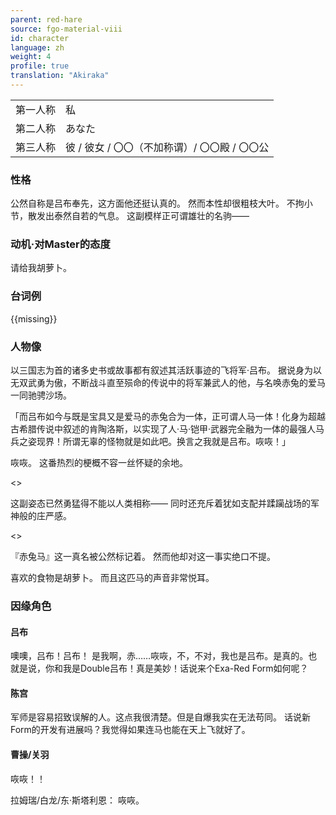```yaml
---
parent: red-hare
source: fgo-material-viii
id: character
language: zh
weight: 4
profile: true
translation: "Akiraka"
---
```


<table>
  <tr><td>第一人称</td><td>私</td></tr>
  <tr><td>第二人称</td><td>あなた</td></tr>
  <tr><td>第三人称</td><td>彼 / 彼女 / 〇〇（不加称谓）/ 〇〇殿 / 〇〇公</td></tr>
</table>

### 性格

公然自称是吕布奉先，这方面他还挺认真的。
然而本性却很粗枝大叶。
不拘小节，散发出泰然自若的气息。
这副模样正可谓雄壮的名驹——

### 动机·对Master的态度

请给我胡萝卜。

### 台词例

{{missing}}

### 人物像

以三国志为首的诸多史书或故事都有叙述其活跃事迹的飞将军·吕布。
据说身为以无双武勇为傲，不断战斗直至殒命的传说中的将军兼武人的他，与名唤赤兔的爱马一同驰骋沙场。
 
「而吕布如今与既是宝具又是爱马的赤兔合为一体，正可谓人马一体！化身为超越古希腊传说中叙述的肯陶洛斯，以实现了人·马·铠甲·武器完全融为一体的最强人马兵之姿现界！所谓无辜的怪物就是如此吧。换言之我就是吕布。咴咴！」
 
咴咴。
这番热烈的梗概不容一丝怀疑的余地。

<>
 
这副姿态已然勇猛得不能以人类相称——
同时还充斥着犹如支配并蹂躏战场的军神般的庄严感。

<>

『赤兔马』这一真名被公然标记着。
然而他却对这一事实绝口不提。
 
喜欢的食物是胡萝卜。
而且这匹马的声音非常悦耳。

### 因缘角色

#### 吕布

噢噢，吕布！吕布！
是我啊，赤……咴咴，不，不对，我也是吕布。是真的。也就是说，你和我是Double吕布！真是美妙！话说来个Exa-Red Form如何呢？

#### 陈宫

军师是容易招致误解的人。这点我很清楚。但是自爆我实在无法苟同。
话说新Form的开发有进展吗？我觉得如果连马也能在天上飞就好了。

#### 曹操/关羽

咴咴！！

拉姆瑞/白龙/东·斯塔利恩：
咴咴。

